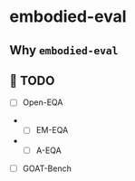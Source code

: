 # embodied-eval

## Why `embodied-eval`


## 🚀 TODO
- [ ] Open-EQA
- - [ ] EM-EQA 
- - [ ] A-EQA 
- [ ] GOAT-Bench
